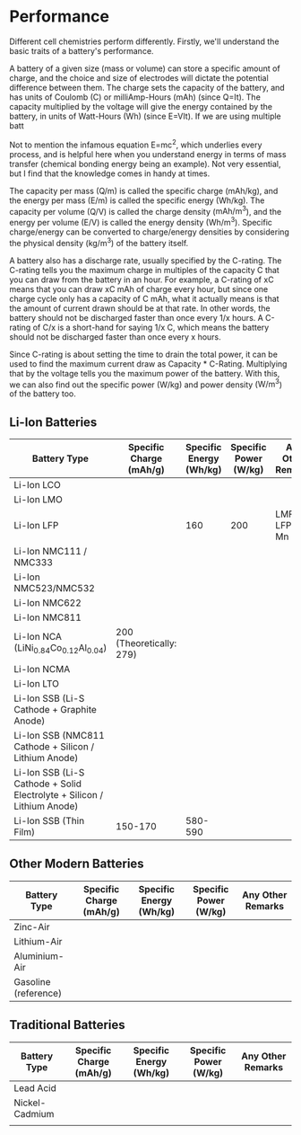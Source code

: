 # Performance
Different cell chemistries perform differently. Firstly, we'll understand the basic traits of a battery's performance. 

A battery of a given size (mass or volume) can store a specific amount of charge, and the choice and size of electrodes will dictate the potential difference between them. The charge sets the capacity of the battery, and has units of Coulomb ($\text{C}$) or milliAmp-Hours ($\text{mAh}$) (since $\text{Q=It}$). The capacity multiplied by the voltage will give the energy contained by the battery, in units of Watt-Hours ($\text{Wh}$) (since $\text{E=VIt}$). If we are using multiple batt

Not to mention the infamous equation $\text{E=mc}^\text{2}$, which underlies every process, and is helpful here when you understand energy in terms of mass transfer (chemical bonding energy being an example). Not very essential, but I find that the knowledge comes in handy at times.

The capacity per mass ($\text{Q/m}$) is called the specific charge ($\text{mAh/kg}$), and the energy per mass ($\text{E/m}$) is called the specific energy ($\text{Wh/kg}$). The capacity per volume ($\text{Q/V}$) is called the charge density ($\text{mAh/m}^\text{3}$), and the energy per volume ($\text{E/V}$) is called the energy density ($\text{Wh/m}^\text{3}$). Specific charge/energy can be converted to charge/energy densities by considering the physical density ($\text{kg/m}^\text{3}$) of the battery itself.

A battery also has a discharge rate, usually specified by the C-rating. The C-rating tells you the maximum charge in multiples of the capacity $\text{C}$ that you can draw from the battery in an hour. For example, a C-rating of $\text{xC}$ means that you can draw $\text{xC mAh}$ of charge every hour, but since one charge cycle only has a capacity of $\text{C mAh}$, what it actually means is that the amount of current drawn should be at that rate. In other words, the battery should not be discharged faster than once every $\text{1/x}$ hours. A C-rating of $\text{C/x}$ is a short-hand for saying $\text{1/x C}$, which means the battery should not be discharged faster than once every $\text{x}$ hours.

Since C-rating is about setting the time to drain the total power, it can be used to find the maximum current draw as $\text{Capacity * C-Rating}$. Multiplying that by the voltage tells you the maximum power of the battery. With this, we can also find out the specific power ($\text{W/kg}$) and power density ($\text{W/m}^\text{3}$) of the battery too.
## Li-Ion Batteries
| Battery Type | Specific Charge ($\text{mAh/g}$) | Specific Energy ($\text{Wh/kg}$) | Specific Power ($\text{W/kg}$) | Any Other Remarks |
| --- | --- | --- | --- | --- |
| Li-Ion LCO |  |  |  |  |
| Li-Ion LMO |  |  |  |  |
| Li-Ion LFP |  | 160 | 200 | LMFP is LFP + Mn |
| Li-Ion NMC111 / NMC333 |  |  |  |  |
| Li-Ion NMC523/NMC532 |  |  |  |  |
| Li-Ion NMC622 |  |  |  |  |
| Li-Ion NMC811 |  |  |  |  |
| Li-Ion NCA $(\text{LiNi}_\text{0.84}\text{Co}_\text{0.12}\text{Al}_\text{0.04})$ | 200 (Theoretically: 279) |  |  |  |
| Li-Ion NCMA |  |  |  |  |
| Li-Ion LTO |  |  |  |  |
| Li-Ion SSB (Li-S Cathode + Graphite Anode) |  |  |  |  |
| Li-Ion SSB (NMC811 Cathode + Silicon / Lithium Anode) |  |  |  |  |
| Li-Ion SSB (Li-S Cathode + Solid Electrolyte + Silicon / Lithium Anode) |  |  |  |  |
| Li-Ion SSB (Thin Film) | 150-170 | 580-590 |  |  |

## Other Modern Batteries
| Battery Type | Specific Charge ($\text{mAh/g}$) | Specific Energy ($\text{Wh/kg}$) | Specific Power ($\text{W/kg}$) | Any Other Remarks |
| --- | --- | --- | --- | --- |
| Zinc-Air |  |  |  |  |
| Lithium-Air |  |  |  |  |
| Aluminium-Air |  |  |  |  |
| Gasoline (reference) |  |  |  |  |
## Traditional Batteries
| Battery Type | Specific Charge ($\text{mAh/g}$) | Specific Energy ($\text{Wh/kg}$) | Specific Power ($\text{W/kg}$) | Any Other Remarks |
| --- | --- | --- | --- | --- |
| Lead Acid |  |  |  |  |
| Nickel-Cadmium |  |  |  |  |
|  |  |  |  |  |
